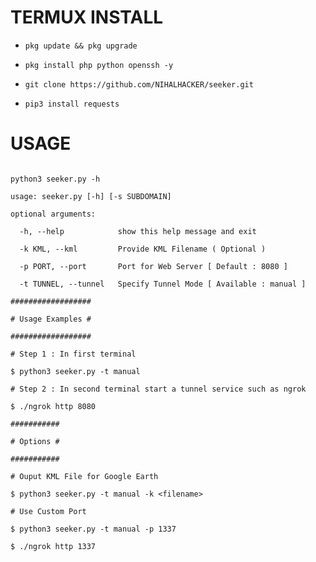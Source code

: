 














# TERMUX INSTALL

* `pkg update && pkg upgrade`

* `pkg install php python openssh -y`

* `git clone https://github.com/NIHALHACKER/seeker.git`

* `pip3 install requests`

# USAGE

```

python3 seeker.py -h

usage: seeker.py [-h] [-s SUBDOMAIN]

optional arguments:

  -h, --help            show this help message and exit

  -k KML, --kml         Provide KML Filename ( Optional )

  -p PORT, --port       Port for Web Server [ Default : 8080 ]

  -t TUNNEL, --tunnel   Specify Tunnel Mode [ Available : manual ]

##################

# Usage Examples #

##################

# Step 1 : In first terminal

$ python3 seeker.py -t manual

# Step 2 : In second terminal start a tunnel service such as ngrok

$ ./ngrok http 8080

###########

# Options #

###########

# Ouput KML File for Google Earth

$ python3 seeker.py -t manual -k <filename>

# Use Custom Port

$ python3 seeker.py -t manual -p 1337

$ ./ngrok http 1337

